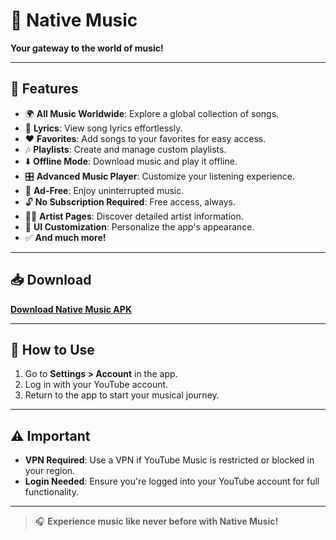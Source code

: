 # 🎵 **Native Music**  
**Your gateway to the world of music!**  

---

## 🌟 **Features**  
- 🌍 **All Music Worldwide**: Explore a global collection of songs.  
- 🎤 **Lyrics**: View song lyrics effortlessly.  
- ❤️ **Favorites**: Add songs to your favorites for easy access.  
- 🎶 **Playlists**: Create and manage custom playlists.  
- ⬇️ **Offline Mode**: Download music and play it offline.  
- 🎛️ **Advanced Music Player**: Customize your listening experience.  
- 🚫 **Ad-Free**: Enjoy uninterrupted music.  
- 🔓 **No Subscription Required**: Free access, always.  
- 👩‍🎤 **Artist Pages**: Discover detailed artist information.  
- 🎨 **UI Customization**: Personalize the app's appearance.  
- ✅ **And much more!**  

---

## 📥 **Download**  
[**Download Native Music APK**](https://github.com/code3-dev/NativeMusic/releases/download/v10.10.0/NativeMusic.apk)  

---

## 🚀 **How to Use**  
1. Go to **Settings > Account** in the app.  
2. Log in with your YouTube account.  
3. Return to the app to start your musical journey.  

---

## ⚠️ **Important**  
- **VPN Required**: Use a VPN if YouTube Music is restricted or blocked in your region.  
- **Login Needed**: Ensure you're logged into your YouTube account for full functionality.  

---

> 🎧 **Experience music like never before with Native Music!**
